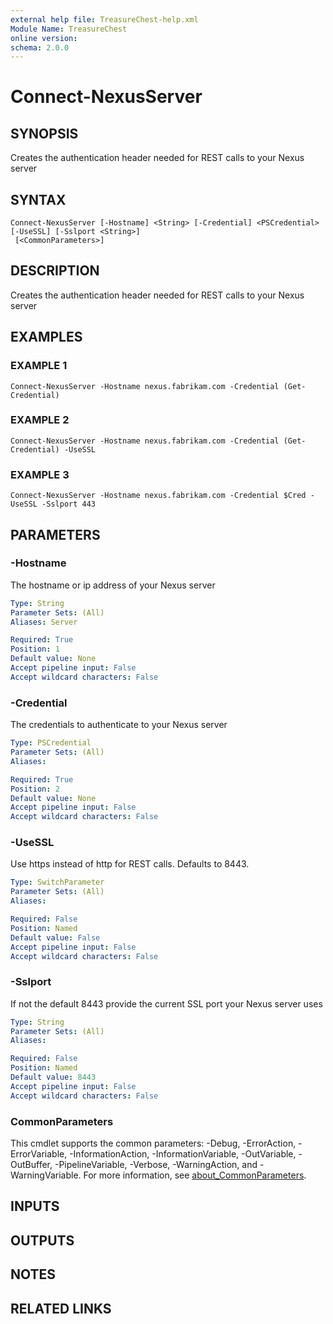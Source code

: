 ```yaml
---
external help file: TreasureChest-help.xml
Module Name: TreasureChest
online version:
schema: 2.0.0
---
```


# Connect-NexusServer

## SYNOPSIS
Creates the authentication header needed for REST calls to your Nexus server

## SYNTAX

```
Connect-NexusServer [-Hostname] <String> [-Credential] <PSCredential> [-UseSSL] [-Sslport <String>]
 [<CommonParameters>]
```

## DESCRIPTION
Creates the authentication header needed for REST calls to your Nexus server

## EXAMPLES

### EXAMPLE 1
```
Connect-NexusServer -Hostname nexus.fabrikam.com -Credential (Get-Credential)
```

### EXAMPLE 2
```
Connect-NexusServer -Hostname nexus.fabrikam.com -Credential (Get-Credential) -UseSSL
```

### EXAMPLE 3
```
Connect-NexusServer -Hostname nexus.fabrikam.com -Credential $Cred -UseSSL -Sslport 443
```

## PARAMETERS

### -Hostname
The hostname or ip address of your Nexus server

```yaml
Type: String
Parameter Sets: (All)
Aliases: Server

Required: True
Position: 1
Default value: None
Accept pipeline input: False
Accept wildcard characters: False
```

### -Credential
The credentials to authenticate to your Nexus server

```yaml
Type: PSCredential
Parameter Sets: (All)
Aliases:

Required: True
Position: 2
Default value: None
Accept pipeline input: False
Accept wildcard characters: False
```

### -UseSSL
Use https instead of http for REST calls.
Defaults to 8443.

```yaml
Type: SwitchParameter
Parameter Sets: (All)
Aliases:

Required: False
Position: Named
Default value: False
Accept pipeline input: False
Accept wildcard characters: False
```

### -Sslport
If not the default 8443 provide the current SSL port your Nexus server uses

```yaml
Type: String
Parameter Sets: (All)
Aliases:

Required: False
Position: Named
Default value: 8443
Accept pipeline input: False
Accept wildcard characters: False
```

### CommonParameters
This cmdlet supports the common parameters: -Debug, -ErrorAction, -ErrorVariable, -InformationAction, -InformationVariable, -OutVariable, -OutBuffer, -PipelineVariable, -Verbose, -WarningAction, and -WarningVariable. For more information, see [about_CommonParameters](http://go.microsoft.com/fwlink/?LinkID=113216).

## INPUTS

## OUTPUTS

## NOTES

## RELATED LINKS

